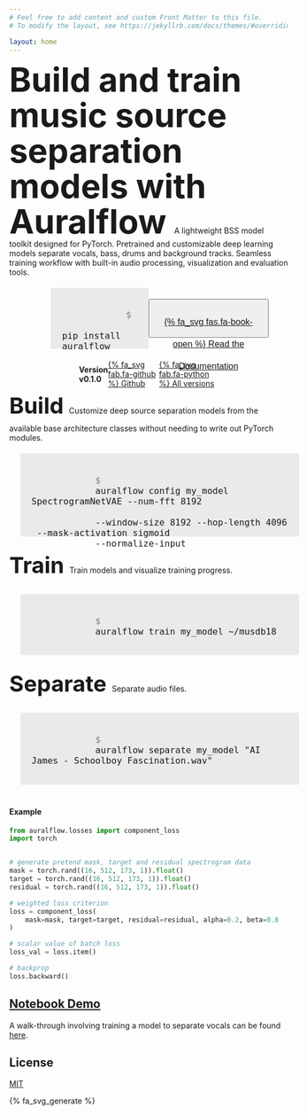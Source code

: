 ```yaml
---
# Feel free to add content and custom Front Matter to this file.
# To modify the layout, see https://jekyllrb.com/docs/themes/#overriding-theme-defaults

layout: home
---
```


<span style="font-size: 60px; line-height: 4rem; font-weight: bold">
    Build and train music source separation models with Auralflow
</span>

<span style="margin: 0px">
A lightweight BSS model toolkit designed for PyTorch. Pretrained and customizable
deep learning models separate vocals, bass, drums and background tracks.
Seamless training workflow with built-in audio processing,
visualization and evaluation tools. </span>

<div style="display: flex; flex-direction: row; justify-content: center; width: 100%; align-items: center; padding: 20px;">
    <div style="display: flex; flex-direction: row; justify-content: space-between; width: 78%; align-items: center;">
        <code style="font-size: 16px; font-weight: 200; text-align: middle; background-color: #eaeaea; padding: 20px; height: 70px;">
            <text style="color: grey">$</text>
            pip install auralflow
    <!--         <i class="bi bi-clipboard"></i> -->
        </code>
        <button type="button" class=".btn .btn-outline" style="padding: 20px; font-size: 16px; font-weight: 200; height: 70px;">
            <a href="api_documentation/documentation.html" style="color: #1c1c1c; line-height: 40px; ">
                {% fa_svg fas.fa-book-open %} Read the Documentation
            </a>
        </button>
    </div>
</div>

<!-- <i class="fa-solid fa-user"></i> -->
<div style="display: flex; flex-direction: row; justify-content: center; width: 100%; align-items: center">
    <div style="display: flex; flex-direction: row; justify-content: space-between; width: 50%; align-items: center">
        <div style="font-weight: bold">Version v0.1.0</div>
        <div>
            <a style="color: #1c1c1c; text-decoration: underline" href="https://github.com/kianzohoury/auralflow">
                {% fa_svg fab.fa-github %} Github
            </a>
        </div>
        <div>
            <a style="color: #1c1c1c; text-decoration: underline" href="https://pypi.org/project/auralflow">
                {% fa_svg fab.fa-python %} All versions
            </a>
        </div>
    </div>
</div>


<span style="font-size: 40px; line-height: 4rem; font-weight: bold">
<!--     <svg width="50px" height="50px">{% fa_svg fas.fa-cubes %}</svg><br> -->
    Build
</span>

<span style="margin: 0px">
Customize deep source separation models from the available base architecture
classes without needing to write out PyTorch modules.
</span>

<div style="display: flex; flex-direction: row; width: 100%; align-items: center; padding: 20px;">
    <div style="display: flex; flex-direction: row; justify-content: space-between; align-items: center; width: 100%">
        <code style="font-size: 16px; font-weight: 200; background-color: #eaeaea; padding: 20px; height: 110px; width: 100%">
            <text style="color: grey">$</text>
            auralflow config my_model SpectrogramNetVAE --num-fft 8192 <br>
            --window-size 8192 --hop-length 4096 <br> --mask-activation sigmoid
            --normalize-input
    <!--         <i class="bi bi-clipboard"></i> -->
        </code>
    </div>
</div>


<span style="font-size: 40px; line-height: 4rem; font-weight: bold">
    Train
</span>

<span style="margin: 0px">
Train models and visualize training progress. </span>

<div style="display: flex; flex-direction: row; width: 100%; align-items: center; padding: 20px;">
    <div style="display: flex; flex-direction: row; justify-content: space-between; align-items: center; width: 100%">
        <code style="font-size: 16px; font-weight: 200; background-color: #eaeaea; padding: 20px; height: 70px; width: 100%">
            <text style="color: grey">$</text>
            auralflow train my_model ~/musdb18
    <!--         <i class="bi bi-clipboard"></i> -->
        </code>
    </div>
</div>


<span style="font-size: 40px; line-height: 4rem; font-weight: bold">
    Separate
</span>

<span style="margin: 0px">
Separate audio files. </span>

<div style="display: flex; flex-direction: row; width: 100%; align-items: center; padding: 20px;">
    <div style="display: flex; flex-direction: row; justify-content: space-between; align-items: center; width: 100%">
        <code style="font-size: 16px; font-weight: 200; background-color: #eaeaea; padding: 20px; height: 90px; width: 100%">
            <text style="color: grey">$</text>
            auralflow separate my_model "AI James - Schoolboy Fascination.wav"
    <!--         <i class="bi bi-clipboard"></i> -->
        </code>
    </div>
</div>



#### Example

```python
from auralflow.losses import component_loss
import torch


# generate pretend mask, target and residual spectrogram data
mask = torch.rand((16, 512, 173, 1)).float()
target = torch.rand((16, 512, 173, 1)).float()
residual = torch.rand((16, 512, 173, 1)).float()

# weighted loss criterion
loss = component_loss(
    mask=mask, target=target, residual=residual, alpha=0.2, beta=0.8
)

# scalar value of batch loss
loss_val = loss.item()

# backprop
loss.backward()
```



## [Notebook Demo](https://colab.research.google.com/drive/16IezJ1YXPUPJR5U7XkxfThviT9-JgG4X?usp=sharing) <a name="demo"></a>
A walk-through involving training a model to separate vocals can be found [here](https://colab.research.google.com/drive/16IezJ1YXPUPJR5U7XkxfThviT9-JgG4X?usp=sharing).

## License <a name="license"></a>
[MIT](LICENSE)

{% fa_svg_generate %}
